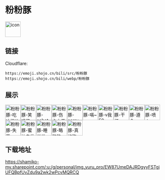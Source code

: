 # 粉粉豚
<img src="https://emoji.shojo.cn/bili/src/粉粉豚/icon.png" width="50" height="50" alt="icon">

## 链接
Cloudflare:
```
https://emoji.shojo.cn/bili/src/粉粉豚
https://emoji.shojo.cn/bili/webp/粉粉豚
```
## 展示
<img src="https://emoji.shojo.cn/bili/src/粉粉豚/粉粉豚-吃冰棍儿.png" width="50" height="50" alt="粉粉豚-吃冰棍儿"><img src="https://emoji.shojo.cn/bili/src/粉粉豚/粉粉豚-笑喷了.png" width="50" height="50" alt="粉粉豚-笑喷了"><img src="https://emoji.shojo.cn/bili/src/粉粉豚/粉粉豚-sohot.png" width="50" height="50" alt="粉粉豚-sohot"><img src="https://emoji.shojo.cn/bili/src/粉粉豚/粉粉豚-伤心太平洋.png" width="50" height="50" alt="粉粉豚-伤心太平洋"><img src="https://emoji.shojo.cn/bili/src/粉粉豚/粉粉豚-sorry.png" width="50" height="50" alt="粉粉豚-sorry"><img src="https://emoji.shojo.cn/bili/src/粉粉豚/粉粉豚-嗝~.png" width="50" height="50" alt="粉粉豚-嗝~"><img src="https://emoji.shojo.cn/bili/src/粉粉豚/粉粉豚-v我50.png" width="50" height="50" alt="粉粉豚-v我50"><img src="https://emoji.shojo.cn/bili/src/粉粉豚/粉粉豚-干杯.png" width="50" height="50" alt="粉粉豚-干杯"><img src="https://emoji.shojo.cn/bili/src/粉粉豚/粉粉豚-遵命.png" width="50" height="50" alt="粉粉豚-遵命"><img src="https://emoji.shojo.cn/bili/src/粉粉豚/粉粉豚-喷火.png" width="50" height="50" alt="粉粉豚-喷火"><img src="https://emoji.shojo.cn/bili/src/粉粉豚/粉粉豚-失落.png" width="50" height="50" alt="粉粉豚-失落"><img src="https://emoji.shojo.cn/bili/src/粉粉豚/粉粉豚-蜜汁自信.png" width="50" height="50" alt="粉粉豚-蜜汁自信"><img src="https://emoji.shojo.cn/bili/src/粉粉豚/粉粉豚-睡觉觉.png" width="50" height="50" alt="粉粉豚-睡觉觉"><img src="https://emoji.shojo.cn/bili/src/粉粉豚/粉粉豚-略略略.png" width="50" height="50" alt="粉粉豚-略略略"><img src="https://emoji.shojo.cn/bili/src/粉粉豚/粉粉豚-真的狗.png" width="50" height="50" alt="粉粉豚-真的狗">

## 下载地址

https://shamiko-my.sharepoint.com/:u:/g/personal/img_yuru_pro/EW87UmeDAJRDgyyFSTgjUFQBpfUvZdu9a2wk2wPcvMQRCQ